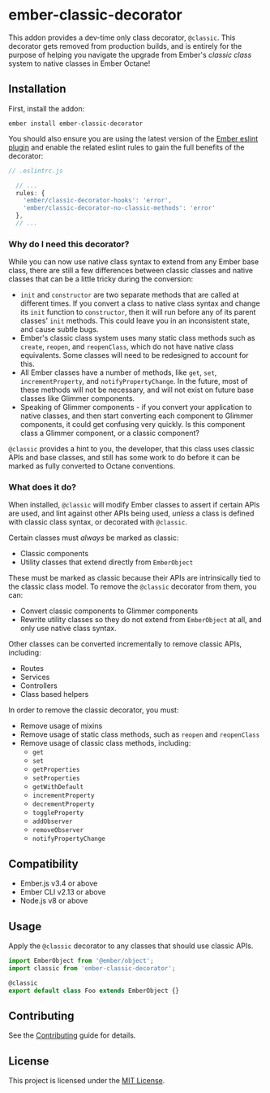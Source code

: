 # ember-classic-decorator

This addon provides a dev-time only class decorator, `@classic`. This decorator
gets removed from production builds, and is entirely for the purpose of helping
you navigate the upgrade from Ember's _classic class_ system to native classes
in Ember Octane!

## Installation

First, install the addon:

```
ember install ember-classic-decorator
```

You should also ensure you are using the latest version of the [Ember eslint
plugin](https://github.com/ember-cli/eslint-plugin-ember) and enable the related
eslint rules to gain the full benefits of the decorator:

```js
// .eslintrc.js

  // ...
  rules: {
    'ember/classic-decorator-hooks': 'error',
    'ember/classic-decorator-no-classic-methods': 'error'
  },
  // ...
```

### Why do I need this decorator?

While you can now use native class syntax to extend from any Ember base class,
there are still a few differences between classic classes and native classes
that can be a little tricky during the conversion:

- `init` and `constructor` are two separate methods that are called at different
  times. If you convert a class to native class syntax and change its
  `init` function to `constructor`, then it will run before any of its parent
  classes' `init` methods. This could leave you in an inconsistent state, and
  cause subtle bugs.
- Ember's classic class system uses many static class methods such as `create`,
  `reopen`, and `reopenClass`, which do not have native class equivalents. Some
  classes will need to be redesigned to account for this.
- All Ember classes have a number of methods, like `get`, `set`,
  `incrementProperty`, and `notifyPropertyChange`. In the future, most of these
  methods will not be necessary, and will not exist on future base classes like
  Glimmer components.
- Speaking of Glimmer components - if you convert your application to native
  classes, and then start converting each component to Glimmer components, it
  could get confusing very quickly. Is this component class a Glimmer component,
  or a classic component?

`@classic` provides a hint to you, the developer, that this class uses classic
APIs and base classes, and still has some work to do before it can be marked as
fully converted to Octane conventions.

### What does it do?

When installed, `@classic` will modify Ember classes to assert if certain APIs
are used, and lint against other APIs being used, _unless_ a class is defined
with classic class syntax, or decorated with `@classic`.

Certain classes must _always_ be marked as classic:

- Classic components
- Utility classes that extend directly from `EmberObject`

These must be marked as classic because their APIs are intrinsically tied to the
classic class model. To remove the `@classic` decorator from them, you can:

- Convert classic components to Glimmer components
- Rewrite utility classes so they do not extend from `EmberObject` at all, and
  only use native class syntax.

Other classes can be converted incrementally to remove classic APIs, including:

- Routes
- Services
- Controllers
- Class based helpers

In order to remove the classic decorator, you must:

- Remove usage of mixins
- Remove usage of static class methods, such as `reopen` and `reopenClass`
- Remove usage of classic class methods, including:
  - `get`
  - `set`
  - `getProperties`
  - `setProperties`
  - `getWithDefault`
  - `incrementProperty`
  - `decrementProperty`
  - `toggleProperty`
  - `addObserver`
  - `removeObserver`
  - `notifyPropertyChange`

## Compatibility

- Ember.js v3.4 or above
- Ember CLI v2.13 or above
- Node.js v8 or above

## Usage

Apply the `@classic` decorator to any classes that should use classic APIs.

```js
import EmberObject from '@ember/object';
import classic from 'ember-classic-decorator';

@classic
export default class Foo extends EmberObject {}
```

## Contributing

See the [Contributing](CONTRIBUTING.md) guide for details.

## License

This project is licensed under the [MIT License](LICENSE.md).
